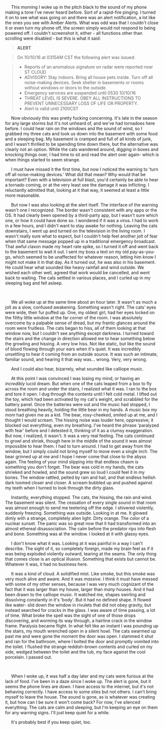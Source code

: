 &nbsp;&nbsp;&nbsp;&nbsp;&nbsp;This morning I woke up in the pitch black to the sound of my phone making a tone I've never heard before. Sort of a rapid-fire pinging. I turned it on to see what was going on and there was an alert notification, a lot like the ones you see with Amber Alerts. What was odd was that I couldn't close it or even turn my phone off, the screen simply would not respond to being powered off. I couldn't screenshot it, either - all functions other than scrolling were disabled - but this is what it said:

> **ALERT**

> On 10/10/16 at 0315AM CST the following alert was issued: 

> * Reports of an anomalous signature on radar were reported near ST CLOUD
> * ADVISORY: Stay indoors. Bring all house pets inside. Turn off all noise-making devices. Seek shelter in basements or rooms without windows or doors to the outside. 
> * Emergency services are suspended until 0530 10/10/16
> * THREAT LEVEL IS SEVERE. OBEY ALL INSTRUCTIONS TO PREVENT UNNECESSARY LOSS OF LIFE OR PROPERTY.
> * Alert is valid until 2100CST 

&nbsp;&nbsp;&nbsp;&nbsp;&nbsp;Now obviously this was pretty fucking concerning. It's late in the season for any large storms but it's not unheard of, and we've had tornadoes here before. I could hear rain on the windows and the sound of wind, so I grabbed my three cats and took us down into the basement with some food and a sleeping bag. My basement is cramped and full of all kinds of junk, and I wasn't thrilled to be spending time down there, but the alternative was clearly not an option. While the cats wandered around, digging in boxes and knocking things over, I had time to sit and read the alert over again- which is when things started to seem strange.

&nbsp;&nbsp;&nbsp;&nbsp;&nbsp;I must have missed it the first time, but now I noticed the warning to 'turn off all noise-making devices.' What did that mean? Why would that be important? Even with a television at full blast, you'd certainly be able to hear a tornado coming, or at the very least see the damage it was inflicting. I reluctantly admitted that, looking at it that way, it seemed at least a little more reasonable. 

&nbsp;&nbsp;&nbsp;&nbsp;&nbsp;But now I was also looking at the alert itself. The interface of the warning wasn't one I recognized. The border wasn't consistent with any apps or the OS. It had clearly been opened by a third-party app, but I wasn't sure which one, or how it could have done so. I wondered if it was a virus. I had to work in a few hours, and I didn't want to stay awake for nothing. Leaving the cats downstairs, I went up and turned on the television in the living room. I wasn't really sure what to expect, but I couldn't help feel another jolt of fear when that same message popped up in a traditional emergency broadcast. That awful claxon made my heart rate spike, so I turned it off and went back to the basement to wait it out. I sent my boss a text on my old pay-as-you-go, which seemed to be unaffected for whatever reason, letting him know I might not make it in that day. As it turned out, he was also in his basement. He could hear what sounded like heavy rainfall and wind outside. We wished each other well, agreed that work would be cancelled, and went back to waiting. The cats settled in various places, and I curled up in my sleeping bag and fell asleep.

&nbsp;&nbsp;&nbsp;&nbsp;&nbsp;

&nbsp;&nbsp;&nbsp;&nbsp;&nbsp;We all woke up at the same time about an hour later. It wasn't as much a jolt as a slow, confused awakening. Something wasn't right. The cats' eyes were wide, their fur puffed up. One, my oldest girl, had her eyes locked on the filthy little window at the far corner of the room. I was absolutely overcome by a palpable sense of dread, but my frantic glances around the room were fruitless. The cats began to hiss, all of them looking at that window now, but I couldn't see anything except darkness. I turned toward the stairs and the change in direction allowed me to hear something below the growling and hissing. A very low hiss. Not like static, but like the sound of blood flowing through your ears when it's quiet. It was incredibly unsettling to hear it coming from an outside source. It was such an intimate, familiar sound, and hearing it that way was... wrong. Very, very wrong. 

&nbsp;&nbsp;&nbsp;&nbsp;&nbsp;And I could also hear, bizarrely, what sounded like calliope music. 

&nbsp;&nbsp;&nbsp;&nbsp;&nbsp;At this point I was convinced I was losing my mind, or having an *incredibly* lucid dream. But when one of the cats leaped from a box to fly across the room and under the stairs, I realized what it was. I ran to the box and tore it open. I dug through the contents until I felt cold metal. I lifted out the toy, which had been activated by my cat's weight, and scrabbled for the battery panel. Once the batteries were out and the music had stopped, I stood breathing heavily, holding the little bear in my hands. A music box my mom had given me as a kid. The bear, rosy-cheeked, smiled up at me, and I thought I would scream. The hissing noise was louder here, oppressive; it blocked out everything, even my breathing. I've heard the phrase 'paralyzed with fear' before and I detested it, thinking of it as a clumsy exaggeration. But now, I realized, it wasn't. It was a very real feeling. The cats continued to growl and shriek, though here in the middle of the sound it was almost impossible to hear them. I had to turn around. I had to get away from the window, but I simply could not bring myself to move even a single inch. The bear grinned up at me and I hope I never come that close to the abyss again. The feeling of your mind slipping into that endless chasm is something you don't forget. The bear was cold in my hands, the cats shrieked and howled, and the sound grew so loud I could feel it in my bones. The window rattled, pelted by rain and hail, and that endless hellish dark loomed closer and closer. A scream bubbled up and pushed against my teeth when I turned to look through the dirty glass.

&nbsp;&nbsp;&nbsp;&nbsp;&nbsp;Instantly, everything stopped. The cats, the hissing, the rain and wind. The basement was silent. The cessation of every single sound in that room was almost enough to send me teetering off the edge. I shivered violently, suddenly freezing. Something was outside. Looking in at me. It glowed dimly with a strange, completely alien light. Dirty orange. The color of a nuclear sunset. The panic was so great now that it had transformed into an almost ethereal disassociation. The calm before the predator rips into flesh and bone. Something was at the window. I looked at it with glassy eyes.

&nbsp;&nbsp;&nbsp;&nbsp;&nbsp;I don't know what it was. Looking at it was painful in a way I can't describe. The sight of it, so completely foreign, made my brain feel as if it was being exploded violently outward, tearing at the seams. The only thing that comes close is an optical illusion. Something that exists but cannot be. Whatever it was, it had no business here. 

&nbsp;&nbsp;&nbsp;&nbsp;&nbsp;It was a kind of cloud. A solidified mist. Like smoke, but this smoke was very much alive and aware. And it was *massive*. I think it must have messed with some of my other senses, because I was very much cognizant of the fact that it was larger than my house, larger than *many* houses. And it had been drawn to the calliope music. It watched me, shapes swirling and dissolving constantly in it's 'body'. But it had no defined shape. It flowed like water- slid down the window in rivulets that did not obey gravity, but instead searched for cracks in the glass. I was aware of time passing, a lot of time. What broke the spell was the sight of one of those drops discovering, and worming its way through, a hairline crack in the window frame. Paralysis became flight. In what felt like an instant I was pounding up the stairs, my mouth wrenched open in a silent howl. The cats swarmed up past me and were gone the moment the door was open. I slammed it shut and ran for the bathroom, where I bolted the door and promptly vomited into the toilet. I flushed the strange reddish-brown contents and curled on my side, wedged between the toilet and the tub, my face against the cool porcelain. I passed out. 

&nbsp;&nbsp;&nbsp;&nbsp;&nbsp;

&nbsp;&nbsp;&nbsp;&nbsp;&nbsp;When I woke up, it was half a day later and my cats were furious at the lack of food. I've been in a daze since I woke up. The alert is gone, but it seems the phone lines are down. I have access to the internet, but it's not behaving correctly. I have access to some sites but not others. I can't bring myself to leave the house. The sound is gone, as is whatever was creating it, but how can I be sure it won't come back? For now, I've silenced everything. The cats are calm and sleeping, but I'm keeping an eye on them for any warning signs. I'll just keep quiet for a while. 

&nbsp;&nbsp;&nbsp;&nbsp;&nbsp;It's probably best if you keep quiet, too.

